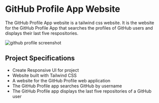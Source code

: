 # GitHub Profile App Website

The GitHub Profile App website is a tailwind css website.  It is the website for the GitHub Profile App that searches the profiles of GitHub users and displays their last five respositories.

![github profile screenshot](./README_SCREENSHOTS/GITHUB_PROFILE.png)

## Project Specifications

- Create Responsive UI for project
- Website built with Tailwind CSS
- A website for the GitHub Profile web application
- The GitHub Profile app searches GitHub by username
- The GitHub Profile app displays the last five repositories of a GitHub user
